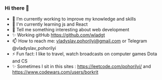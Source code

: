 ### Hi there 👋

<!--
**borkrit/borkrit** is a ✨ _special_ ✨ repository because its `README.md` (this file) appears on your GitHub profile.

Here are some ideas to get you started:
-->
- 🔭 I’m currently working to improve my knowledge and skills
- 🌱 I'm currently learning js and  React
- 💬 Tell me something interesting about web development
- ✨ Working gitHub  https://github.com/wladgt
- 📫 How to reach me: vladyslav.pohorilyi@gmail.com or Telegram @vladyslav_pohorilyi
- ⚡ Fun fact: I like to travel, watch broadcasts on computer games Dota and CS 
- ✨ Sometimes I sit in this sites : https://leetcode.com/pohorilyi/ and  https://www.codewars.com/users/borkrit
